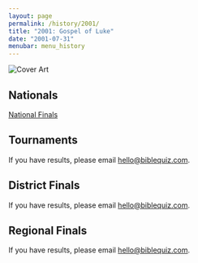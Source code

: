 ```yaml
---
layout: page
permalink: /history/2001/
title: "2001: Gospel of Luke"
date: "2001-07-31"
menubar: menu_history
---
```


<img src="{% link assets/scripture-portions/2001.jpg %}" alt="Cover Art" style="max-height:400px" />

## Nationals
<a href="{% link _pages/history/2001/nationals.md %}" class="button is-primary">National Finals</a>

## Tournaments
If you have results, please email [hello@biblequiz.com](mailto:hello@biblequiz.com).

## District Finals
If you have results, please email [hello@biblequiz.com](mailto:hello@biblequiz.com).

## Regional Finals
If you have results, please email [hello@biblequiz.com](mailto:hello@biblequiz.com).
